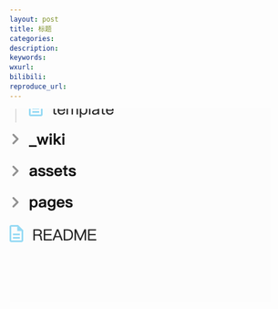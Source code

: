 ```yaml
---
layout: post
title: 标题
categories:
description:
keywords:
wxurl:
bilibili:
reproduce_url:
---
```



![](assets/images/artcles/2025-09-21-测试.assets/IMG-20250921161218479.png)
